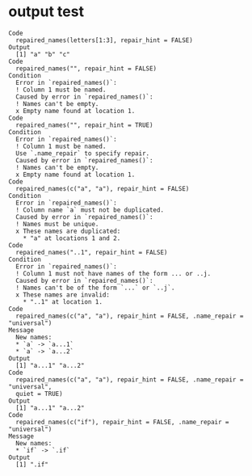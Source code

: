 # output test

    Code
      repaired_names(letters[1:3], repair_hint = FALSE)
    Output
      [1] "a" "b" "c"
    Code
      repaired_names("", repair_hint = FALSE)
    Condition
      Error in `repaired_names()`:
      ! Column 1 must be named.
      Caused by error in `repaired_names()`:
      ! Names can't be empty.
      x Empty name found at location 1.
    Code
      repaired_names("", repair_hint = TRUE)
    Condition
      Error in `repaired_names()`:
      ! Column 1 must be named.
      Use `.name_repair` to specify repair.
      Caused by error in `repaired_names()`:
      ! Names can't be empty.
      x Empty name found at location 1.
    Code
      repaired_names(c("a", "a"), repair_hint = FALSE)
    Condition
      Error in `repaired_names()`:
      ! Column name `a` must not be duplicated.
      Caused by error in `repaired_names()`:
      ! Names must be unique.
      x These names are duplicated:
        * "a" at locations 1 and 2.
    Code
      repaired_names("..1", repair_hint = FALSE)
    Condition
      Error in `repaired_names()`:
      ! Column 1 must not have names of the form ... or ..j.
      Caused by error in `repaired_names()`:
      ! Names can't be of the form `...` or `..j`.
      x These names are invalid:
        * "..1" at location 1.
    Code
      repaired_names(c("a", "a"), repair_hint = FALSE, .name_repair = "universal")
    Message
      New names:
      * `a` -> `a...1`
      * `a` -> `a...2`
    Output
      [1] "a...1" "a...2"
    Code
      repaired_names(c("a", "a"), repair_hint = FALSE, .name_repair = "universal",
      quiet = TRUE)
    Output
      [1] "a...1" "a...2"
    Code
      repaired_names(c("if"), repair_hint = FALSE, .name_repair = "universal")
    Message
      New names:
      * `if` -> `.if`
    Output
      [1] ".if"

